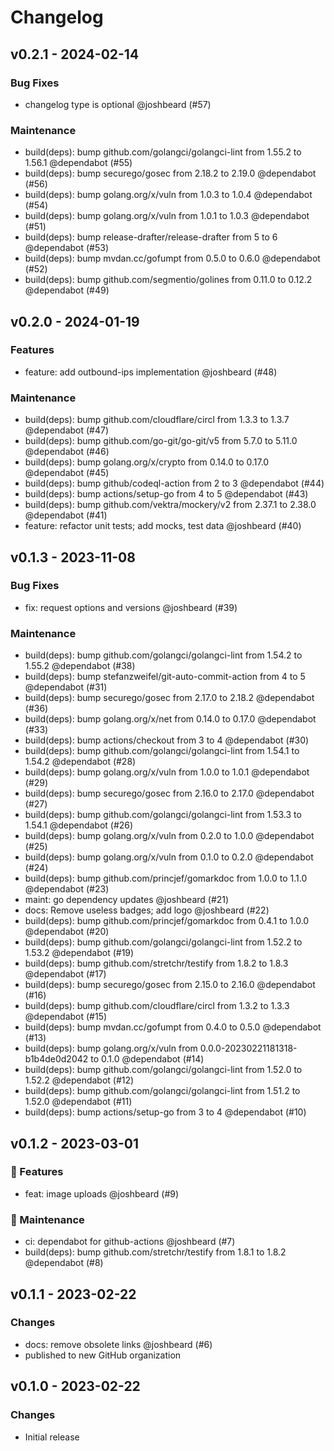 # Changelog

## v0.2.1 - 2024-02-14

### Bug Fixes

- changelog type is optional @joshbeard (#57)

### Maintenance

- build(deps): bump github.com/golangci/golangci-lint from 1.55.2 to 1.56.1 @dependabot (#55)
- build(deps): bump securego/gosec from 2.18.2 to 2.19.0 @dependabot (#56)
- build(deps): bump golang.org/x/vuln from 1.0.3 to 1.0.4 @dependabot (#54)
- build(deps): bump golang.org/x/vuln from 1.0.1 to 1.0.3 @dependabot (#51)
- build(deps): bump release-drafter/release-drafter from 5 to 6 @dependabot (#53)
- build(deps): bump mvdan.cc/gofumpt from 0.5.0 to 0.6.0 @dependabot (#52)
- build(deps): bump github.com/segmentio/golines from 0.11.0 to 0.12.2 @dependabot (#49)

## v0.2.0 - 2024-01-19

### Features

- feature: add outbound-ips implementation @joshbeard (#48)

### Maintenance

- build(deps): bump github.com/cloudflare/circl from 1.3.3 to 1.3.7 @dependabot (#47)
- build(deps): bump github.com/go-git/go-git/v5 from 5.7.0 to 5.11.0 @dependabot (#46)
- build(deps): bump golang.org/x/crypto from 0.14.0 to 0.17.0 @dependabot (#45)
- build(deps): bump github/codeql-action from 2 to 3 @dependabot (#44)
- build(deps): bump actions/setup-go from 4 to 5 @dependabot (#43)
- build(deps): bump github.com/vektra/mockery/v2 from 2.37.1 to 2.38.0 @dependabot (#41)
- feature: refactor unit tests; add mocks, test data @joshbeard (#40)

## v0.1.3 - 2023-11-08

### Bug Fixes

- fix: request options and versions @joshbeard (#39)

### Maintenance

- build(deps): bump github.com/golangci/golangci-lint from 1.54.2 to 1.55.2 @dependabot (#38)
- build(deps): bump stefanzweifel/git-auto-commit-action from 4 to 5 @dependabot (#31)
- build(deps): bump securego/gosec from 2.17.0 to 2.18.2 @dependabot (#36)
- build(deps): bump golang.org/x/net from 0.14.0 to 0.17.0 @dependabot (#33)
- build(deps): bump actions/checkout from 3 to 4 @dependabot (#30)
- build(deps): bump github.com/golangci/golangci-lint from 1.54.1 to 1.54.2 @dependabot (#28)
- build(deps): bump golang.org/x/vuln from 1.0.0 to 1.0.1 @dependabot (#29)
- build(deps): bump securego/gosec from 2.16.0 to 2.17.0 @dependabot (#27)
- build(deps): bump github.com/golangci/golangci-lint from 1.53.3 to 1.54.1 @dependabot (#26)
- build(deps): bump golang.org/x/vuln from 0.2.0 to 1.0.0 @dependabot (#25)
- build(deps): bump golang.org/x/vuln from 0.1.0 to 0.2.0 @dependabot (#24)
- build(deps): bump github.com/princjef/gomarkdoc from 1.0.0 to 1.1.0 @dependabot (#23)
- maint: go dependency updates @joshbeard (#21)
- docs: Remove useless badges; add logo @joshbeard (#22)
- build(deps): bump github.com/princjef/gomarkdoc from 0.4.1 to 1.0.0 @dependabot (#20)
- build(deps): bump github.com/golangci/golangci-lint from 1.52.2 to 1.53.2 @dependabot (#19)
- build(deps): bump github.com/stretchr/testify from 1.8.2 to 1.8.3 @dependabot (#17)
- build(deps): bump securego/gosec from 2.15.0 to 2.16.0 @dependabot (#16)
- build(deps): bump github.com/cloudflare/circl from 1.3.2 to 1.3.3 @dependabot (#15)
- build(deps): bump mvdan.cc/gofumpt from 0.4.0 to 0.5.0 @dependabot (#13)
- build(deps): bump golang.org/x/vuln from 0.0.0-20230221181318-b1b4de0d2042 to 0.1.0 @dependabot (#14)
- build(deps): bump github.com/golangci/golangci-lint from 1.52.0 to 1.52.2 @dependabot (#12)
- build(deps): bump github.com/golangci/golangci-lint from 1.51.2 to 1.52.0 @dependabot (#11)
- build(deps): bump actions/setup-go from 3 to 4 @dependabot (#10)

## v0.1.2 - 2023-03-01

### 🚀 Features

- feat: image uploads @joshbeard (#9)

### 🧰 Maintenance

- ci: dependabot for github-actions @joshbeard (#7)
- build(deps): bump github.com/stretchr/testify from 1.8.1 to 1.8.2 @dependabot (#8)

## v0.1.1 - 2023-02-22

### Changes

- docs: remove obsolete links @joshbeard (#6)
- published to new GitHub organization

## v0.1.0 - 2023-02-22

### Changes

- Initial release
